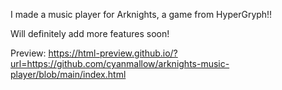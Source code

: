 I made a music player for Arknights, a game from HyperGryph!!

Will definitely add more features soon!

Preview: https://html-preview.github.io/?url=https://github.com/cyanmallow/arknights-music-player/blob/main/index.html
